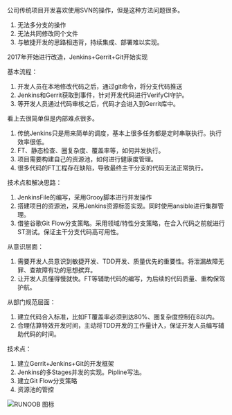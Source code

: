 公司传统项目开发喜欢使用SVN的操作，但是这种方法问题很多。

1. 无法多分支的操作
2. 无法共同修改同个文件
3. 与敏捷开发的思路相违背，持续集成、部署难以实现。

2017年开始进行改造，Jenkins+Gerrit+Git开始实现

基本流程：

1. 开发人员在本地修改代码之后，通过git命令，将分支代码推送
2. Jenkins和Gerrit获取到事件，针对开发代码进行VerifyCI守护。
3. 等开发人员通过代码审核之后，代码才会进入到Gerrit库中。

看上去很简单但是内部难点很多。

1. 传统Jenkins只是用来简单的调度，基本上很多任务都是定时串联执行。执行效率很低。
2. FT、静态检查、圈复杂度、覆盖率等，如何并发执行。
3. 项目需要构建自己的资源池，如何进行健康度管理。
4. 很多代码的FT工程存在缺陷，导致最终主干分支的代码无法正常执行。

技术点和解决思路：

1. JenkinsFile的编写，采用Grooy脚本进行并发操作
2. 搭建项目的资源池，采用Jenkins资源标签实现。同时使用ansible进行集群管理。
3. 借鉴谷歌Git Flow分支策略。采用领域/特性分支策略，在合入代码之前就进行ST测试。保证主干分支代码高可用性。

从意识层面：

1. 需要开发人员意识到敏捷开发、TDD开发、质量优先的重要性。将泄漏故障无罪、查故障有功的思想摈弃。
2. 让开发人员懂得慢就快。FT等辅助代码的编写，为后续的代码质量、重构保驾护航。

从部门规范层面：

1. 建立代码合入标准，比如FT覆盖率必须到达80%、圈复杂度控制在8以内。
2. 合理估算特效开发时间，主动将TDD开发的工作量计入，保证开发人员编写辅助代码的时间。

技术点：
1. 建立Gerrit+Jenkins+Git的开发框架
2. Jenkins的多Stages并发的实现。Pipline写法。
3. 建立Git Flow分支策略
4. 资源池的管控

![RUNOOB 图标](https://www.runoob.com/wp-content/uploads/2019/03/A042DF30-C232-46F3-8436-7D6C35351BBD.jpg)

